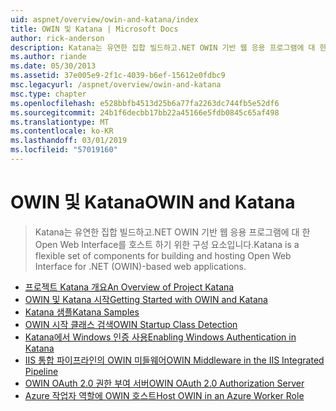 ```yaml
---
uid: aspnet/overview/owin-and-katana/index
title: OWIN 및 Katana | Microsoft Docs
author: rick-anderson
description: Katana는 유연한 집합 빌드하고.NET OWIN 기반 웹 응용 프로그램에 대 한 Open Web Interface를 호스트 하기 위한 구성 요소입니다.
ms.author: riande
ms.date: 05/30/2013
ms.assetid: 37e005e9-2f1c-4039-b6ef-15612e0fdbc9
msc.legacyurl: /aspnet/overview/owin-and-katana
msc.type: chapter
ms.openlocfilehash: e528bbfb4513d25b6a77fa2263dc744fb5e52df6
ms.sourcegitcommit: 24b1f6decbb17bb22a45166e5fdb0845c65af498
ms.translationtype: MT
ms.contentlocale: ko-KR
ms.lasthandoff: 03/01/2019
ms.locfileid: "57019160"
---
```

<a name="owin-and-katana"></a><span data-ttu-id="4eb58-103">OWIN 및 Katana</span><span class="sxs-lookup"><span data-stu-id="4eb58-103">OWIN and Katana</span></span>
====================
> <span data-ttu-id="4eb58-104">Katana는 유연한 집합 빌드하고.NET OWIN 기반 웹 응용 프로그램에 대 한 Open Web Interface를 호스트 하기 위한 구성 요소입니다.</span><span class="sxs-lookup"><span data-stu-id="4eb58-104">Katana is a flexible set of components for building and hosting Open Web Interface for .NET (OWIN)-based web applications.</span></span>


- [<span data-ttu-id="4eb58-105">프로젝트 Katana 개요</span><span class="sxs-lookup"><span data-stu-id="4eb58-105">An Overview of Project Katana</span></span>](an-overview-of-project-katana.md)
- [<span data-ttu-id="4eb58-106">OWIN 및 Katana 시작</span><span class="sxs-lookup"><span data-stu-id="4eb58-106">Getting Started with OWIN and Katana</span></span>](getting-started-with-owin-and-katana.md)
- [<span data-ttu-id="4eb58-107">Katana 샘플</span><span class="sxs-lookup"><span data-stu-id="4eb58-107">Katana Samples</span></span>](katana-samples.md)
- [<span data-ttu-id="4eb58-108">OWIN 시작 클래스 검색</span><span class="sxs-lookup"><span data-stu-id="4eb58-108">OWIN Startup Class Detection</span></span>](owin-startup-class-detection.md)
- [<span data-ttu-id="4eb58-109">Katana에서 Windows 인증 사용</span><span class="sxs-lookup"><span data-stu-id="4eb58-109">Enabling Windows Authentication in Katana</span></span>](enabling-windows-authentication-in-katana.md)
- [<span data-ttu-id="4eb58-110">IIS 통합 파이프라인의 OWIN 미들웨어</span><span class="sxs-lookup"><span data-stu-id="4eb58-110">OWIN Middleware in the IIS Integrated Pipeline</span></span>](owin-middleware-in-the-iis-integrated-pipeline.md)
- [<span data-ttu-id="4eb58-111">OWIN OAuth 2.0 권한 부여 서버</span><span class="sxs-lookup"><span data-stu-id="4eb58-111">OWIN OAuth 2.0 Authorization Server</span></span>](owin-oauth-20-authorization-server.md)
- [<span data-ttu-id="4eb58-112">Azure 작업자 역할에 OWIN 호스트</span><span class="sxs-lookup"><span data-stu-id="4eb58-112">Host OWIN in an Azure Worker Role</span></span>](host-owin-in-an-azure-worker-role.md)

